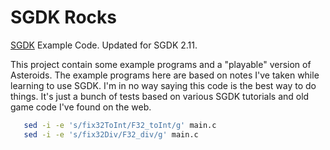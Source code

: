 # SGDK Rocks

[SGDK](https://github.com/Stephane-D/SGDK) Example Code.   Updated for SGDK 2.11.

This project contain some example programs and a "playable" version of Asteroids.
The example programs here are based on notes I've taken while learning to use SGDK. 
I'm in no way saying this code is the best way to do things. It's just a bunch of
tests based on various SGDK tutorials and old game code I've found on the web.



```bash
   sed -i -e 's/fix32ToInt/F32_toInt/g' main.c 
   sed -i -e 's/fix32Div/F32_div/g' main.c 
```


